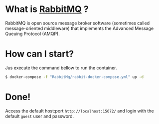 # What is [RabbitMQ](https://www.rabbitmq.com/)  ?

RabbitMQ is open source message broker software (sometimes called message-oriented middleware) that implements 
the Advanced Message Queuing Protocol (AMQP).

# How can I start?

Jus execute the command bellow to run the container.

```bash
$ docker-compose -f "RabbitMq/rabbit-docker-compose.yml" up -d
```

# Done!

Access the default host:port `http://localhost:15672/` and login with the default `guest` user and password.